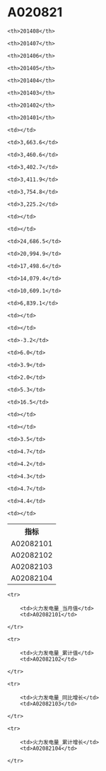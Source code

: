 A020821
======


<table>

<tr>
    <th>指标</th>
    
    <th>201408</th>
    
    <th>201407</th>
    
    <th>201406</th>
    
    <th>201405</th>
    
    <th>201404</th>
    
    <th>201403</th>
    
    <th>201402</th>
    
    <th>201401</th>
    
</tr>


<tr>
    <td>A02082101</td>
    
    <td></td>
    
    <td>3,663.6</td>
    
    <td>3,460.6</td>
    
    <td>3,402.7</td>
    
    <td>3,411.9</td>
    
    <td>3,754.8</td>
    
    <td>3,225.2</td>
    
    <td></td>
    

</tr>

<tr>
    <td>A02082102</td>
    
    <td></td>
    
    <td>24,686.5</td>
    
    <td>20,994.9</td>
    
    <td>17,498.6</td>
    
    <td>14,079.4</td>
    
    <td>10,609.1</td>
    
    <td>6,839.1</td>
    
    <td></td>
    

</tr>

<tr>
    <td>A02082103</td>
    
    <td></td>
    
    <td>-3.2</td>
    
    <td>6.0</td>
    
    <td>3.9</td>
    
    <td>2.0</td>
    
    <td>5.3</td>
    
    <td>16.5</td>
    
    <td></td>
    

</tr>

<tr>
    <td>A02082104</td>
    
    <td></td>
    
    <td>3.5</td>
    
    <td>4.7</td>
    
    <td>4.2</td>
    
    <td>4.3</td>
    
    <td>4.7</td>
    
    <td>4.4</td>
    
    <td></td>
    

</tr>


</table>

<table>
    
    <tr>

        <td>火力发电量_当月值</td>
        <td>A02082101</td>

    </tr>
    
    <tr>

        <td>火力发电量_累计值</td>
        <td>A02082102</td>

    </tr>
    
    <tr>

        <td>火力发电量_同比增长</td>
        <td>A02082103</td>

    </tr>
    
    <tr>

        <td>火力发电量_累计增长</td>
        <td>A02082104</td>

    </tr>
    
</table>